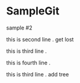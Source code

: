 # SampleGit
sample #2

this is second line . get lost

this is third line .

this is fourth line . 

this is third line . add tree